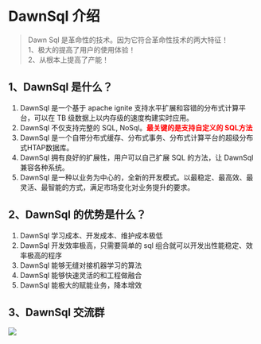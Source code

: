 # DawnSql 介绍

>Dawn Sql 是革命性的技术。因为它符合革命性技术的两大特征！<br/>
>1、极大的提高了用户的使用体验！<br/>
>2、从根本上提高了产能！<br/>

## 1、DawnSql 是什么？
1. DawnSql 是一个基于 apache ignite 支持水平扩展和容错的分布式计算平台，可以在 TB 级数据上以内存级的速度构建实时应用。
2. DawnSql 不仅支持完整的 SQL, NoSql。<span style="color:red;font-weight: bold">最关键的是支持自定义的 SQL方法</span>
3. DawnSql 是一个自带分布式缓存、分布式事务、分布式计算平台的超级分布式HTAP数据库。
4. DawnSql 拥有良好的扩展性，用户可以自己扩展 SQL 的方法，让 DawnSql 兼容各种系统。
5. DawnSql 是一种以业务为中心的，全新的开发模式。以最稳定、最高效、最灵活、最智能的方式，满足市场变化对业务提升的要求。

## 2、DawnSql 的优势是什么？

1. DawnSql 学习成本、开发成本、维护成本极低
2. DawnSql 开发效率极高，只需要简单的 sql 组合就可以开发出性能稳定、效率极高的程序
3. DawnSql 能够无缝对接机器学习的算法
4. DawnSql 能够快速灵活的和工程做融合
5. DawnSql 能极大的赋能业务，降本增效

## 3、DawnSql 交流群
<img src='/smart_sql_img/WechatIMG5.jpeg'></img>

